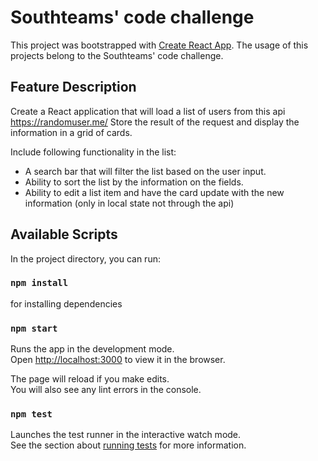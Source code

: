 # Southteams' code challenge

This project was bootstrapped with [Create React App](https://github.com/facebook/create-react-app).
The usage of this projects belong to the Southteams' code challenge.

## Feature Description
Create a React application that will load a list of users from this api https://randomuser.me/
Store the result of the request and display the information in a grid of cards.

Include following functionality in the list:
- A search bar that will filter the list based on the user input.
- Ability to sort the list by the information on the fields.
- Ability to edit a list item and have the card update with the new information (only in local state not through the api)

## Available Scripts

In the project directory, you can run:

### `npm install`
for installing dependencies

### `npm start`

Runs the app in the development mode.\
Open [http://localhost:3000](http://localhost:3000) to view it in the browser.

The page will reload if you make edits.\
You will also see any lint errors in the console.

### `npm test`

Launches the test runner in the interactive watch mode.\
See the section about [running tests](https://facebook.github.io/create-react-app/docs/running-tests) for more information.
